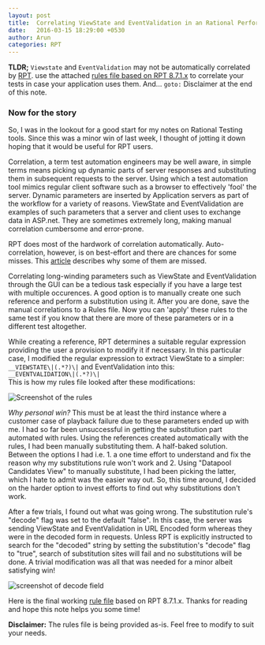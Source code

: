 ```yaml
---
layout: post
title:  Correlating ViewState and EventValidation in an Rational Performance Tester (RPT) Script
date:   2016-03-15 18:29:00 +0530
author: Arun
categories: RPT
---
```

**TLDR;** `Viewstate` and `EventValidation` may not be automatically correlated by [RPT](https://www.ibm.com/developerworks/downloads/r/rpt).
use the attached [rules file based on RPT 8.7.1.x]({{site.url}}/assets/VS_EV_Rules.zip) to correlate your tests in case your application uses them. And... `goto:` Disclaimer at the end of this note.

### Now for the story

So, I was in the lookout for a good start for my notes on Rational Testing tools. Since this was a minor win of last week,
I thought of jotting it down hoping that it would be useful for RPT users.

Correlation, a term test automation engineers may be well aware, in simple terms means picking 
up dynamic parts of server responses and substituting them in subsequent requests to the server. Using which a test automation tool mimics regular client software
such as a browser to effectively 'fool' the server. Dynamic parameters are inserted by Application servers as part of the workflow for a variety of reasons. 
ViewState and EventValidation are examples of such parameters that a server and client uses to exchange data in ASP.net. They are sometimes extremely long, making manual correlation 
cumbersome and error-prone.

RPT does most of the hardwork of correlation automatically. Auto-correlation, however, is on best-effort and there are chances for some misses. This [article](http://www.ibm.com/support/knowledgecenter/SSMMM5_8.7.1/com.ibm.rational.test.lt.common.doc/topics/cdatacorrfix.html) describes why some of them are missed. 

Correlating long-winding parameters such as ViewState and EventValidation through the GUI can be a tedious task especially if you have a large test with multiple occurences. 
A good option is to manually create one such reference and perform a substitution using it. After you are done, save the manual correlations to a Rules file. Now you can 'apply' these 
rules to the same test if you know that there are more of these parameters or in a different test altogether.

While creating a reference, RPT determines a suitable regular expression providing the user a provision to modify it if necessary. In this particular case, I modified the regular expression to extract ViewState to a simpler:<br>
`__VIEWSTATE\|(.*?)\|`
and EventValidation into this:<br>
`__EVENTVALIDATION\|(.*?)\|`<br>
This is how my rules file looked after these modifications:

<img src="{{ site.url }}/assets/vs-ev-rules-snapshot.jpg" alt="Screenshot of the rules">


*Why personal win?* This must be at least the third instance where a customer case of playback failure due to these parameters ended up with me. I had so far been unsuccessful in 
getting the substitution part automated with rules. Using the references created automatically with the rules, I had been manually substituting them. A half-baked solution. 
Between the options I had i.e. 1. a one time effort to understand and fix the reason why my substitutions rule won't work and 2. Using "Datapool Candidates View" to manually
substitute, I had been picking the latter, which I hate to admit was the easier way out. So, this time around, I decided on the harder option to invest efforts to find out why 
substitutions don't work.

After a few trials, I found out what was going wrong. The substitution rule's "decode" flag was set to the default "false". In this case, the server was sending ViewState and 
EventValidation in URL Encoded form whereas they were in the decoded form in requests. Unless RPT is explicitly instructed to search for the "decoded" string by setting the
substitution's "decode" flag to "true", search of substitution sites will fail and no substitutions will be done. A trivial modification was all that was needed for a minor albeit 
satisfying win!


<img src="{{ site.url }}/assets/substitution-decode-field.jpg" alt="screenshot of decode field">

Here is the final working [rule file]({{site.url}}/assets/VS_EV_Rules.zip) based on RPT 8.7.1.x. Thanks for reading and hope this note helps you some time!


**Disclaimer:** The rules file is being provided as-is. Feel free to modify to suit your needs.
